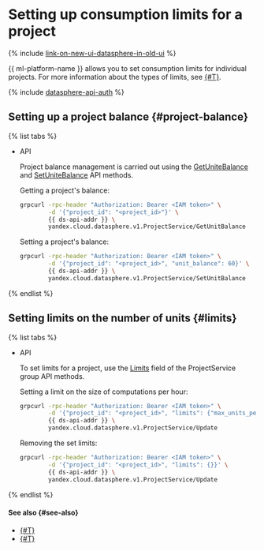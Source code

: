 # Setting up consumption limits for a project

{% include [link-on-new-ui-datasphere-in-old-ui](../../../_includes/datasphere/datasphere-old-note.md) %}

{{ ml-platform-name }} allows you to set consumption limits for individual projects. For more information about the types of limits, see [{#T}](../../concepts/budget.md).

{% include [datasphere-api-auth](../../../_includes/datasphere/datasphere-api-auth.md) %}

## Setting up a project balance {#project-balance}

{% list tabs %}

- API

   Project balance management is carried out using the [GetUniteBalance](../../api-ref/grpc/project_service#GetUnitBalance) and [SetUniteBalance](../../api-ref/grpc/project_service#SetUnitBalance) API methods.

   Getting a project's balance:

   ```bash
   grpcurl -rpc-header "Authorization: Bearer <IAM token>" \
           -d '{"project_id": "<project_id>"}' \
           {{ ds-api-addr }} \
           yandex.cloud.datasphere.v1.ProjectService/GetUnitBalance
   ```

   Setting a project's balance:

   ```bash
   grpcurl -rpc-header "Authorization: Bearer <IAM token>" \
           -d '{"project_id": "<project_id>", "unit_balance": 60}' \
           {{ ds-api-addr }} \
           yandex.cloud.datasphere.v1.ProjectService/SetUnitBalance
   ```

{% endlist %}

## Setting limits on the number of units {#limits}

{% list tabs %}

- API

   To set limits for a project, use the [Limits](../../api-ref/grpc/project_service#Limits) field of the ProjectService group API methods.

   Setting a limit on the size of computations per hour:

   ```bash
   grpcurl -rpc-header "Authorization: Bearer <IAM token>" \
           -d '{"project_id": "<project_id>", "limits": {"max_units_per_hour": 210}}' \
           {{ ds-api-addr }} \
           yandex.cloud.datasphere.v1.ProjectService/Update
   ```

   Removing the set limits:

   ```bash
   grpcurl -rpc-header "Authorization: Bearer <IAM token>" \
           -d '{"project_id": "<project_id>", "limits": {}}' \
           {{ ds-api-addr }} \
           yandex.cloud.datasphere.v1.ProjectService/Update
   ```

{% endlist %}

#### See also {#see-also}

* [{#T}](../../concepts/budget.md)
* [{#T}](set-ds-budget.md)